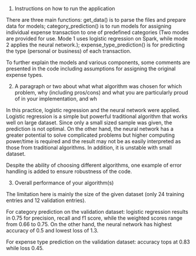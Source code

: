 1. Instructions on how to run the application

There are three main functions: get_data() is to parse the files and prepare data for models; category_prediction() is to run models for assigning individual expense transaction to one of predefined categories (Two modes are provided for use. Mode 1 uses logistic regression on Spark, while mode 2 applies the neural network.); expense_type_prediction() is for predicting the type (personal or business) of each transaction.

To further explain the models and various components, some comments are presented in the code including assumptions for assigning the original expense types.

2. A paragraph or two about what what algorithm was chosen for which problem, why (including pros/cons) and what you are particularly proud of in your implementation, and wh

In this practice, logistic regression and the neural network were applied. Logistic regression is a simple but powerful traditional algorithm that works well on large dataset. Since only a small sized sample was given, the prediction is not optimal. On the other hand, the neural network has a greater potential to solve complicated problems but higher computing power/time is required and the result may not be as easily interpreted as those from traditional algorithms. In addition, it is unstable with small dataset.

Despite the ability of choosing different algorithms, one example of error handling is added to ensure robustness of the code.

3. Overall performance of your algorithm(s)

The limitation here is mainly the size of the given dataset (only 24 training entries and 12 validation entries).

For category prediction on the validation dataset: logistic regression results in 0.75 for precision, recall and f1 score, while the weighted scores range from 0.66 to 0.75. On the other hand, the neural network has highest accuracy of 0.5 and lowest loss of 1.3.

For expense type prediction on the validation dataset: accuracy tops at 0.83 while loss 0.45.

